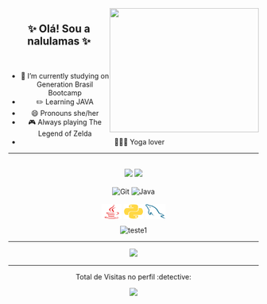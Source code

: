 <img align='right' src="https://64.media.tumblr.com/d1e9773ab7e1b25eeb717dc60e357563/09d052ce30d3a3a2-ae/s400x600/d68e5c7d0566e348e2c87f084363172cf0876014.gifv" width="300" height="250">

<h2 align="center">✨ Olá! Sou a nalulamas ✨</h2>

<div align="center"><br>
  


- 🌱 I’m currently studying on Generation Brasil Bootcamp
- ✏️ Learning JAVA
- 😄 Pronouns she/her
- 🎮 Always playing The Legend of Zelda
- 🧘🏻‍♀️ Yoga lover

  
---

<div align="center"><br>
  
  <a href="https://github.com/nalulamas"> 
  <img height="150em" src="https://github-readme-stats.vercel.app/api?username=nalulamas&show_icons=true&theme=cobalt&include_all_commits=true&count_private=false"/></a>  
  <img height="150em" src="https://github-readme-stats.vercel.app/api/top-langs/?username=nalulamas&layout=compact&langs_count=7&theme=cobalt"/>
  
</div>

<div align="center"><br>
  
<img src="https://cdn.jsdelivr.net/gh/devicons/devicon/icons/git/git-original.svg" alt="Git" height="46" width="65" align="center">  
<img src="https://cdn.jsdelivr.net/gh/devicons/devicon/icons/java/java-original.svg" alt="Java" height="46" width="65" align="center">
  

                                                                                                                                                   
                                                                                                                                                    
<div style="display: inline_block"><br>
  <img align="center" alt="Rafa-Js" height="30" width="40" src="https://raw.githubusercontent.com/devicons/devicon/master/icons/java/java-plain.svg">
  <img align="center" alt="Rafa-Ts" height="30" width="40" src="https://raw.githubusercontent.com/devicons/devicon/master/icons/python/python-plain.svg">
  <img align="center" alt="Rafa-Ts" height="30" width="40" src="https://raw.githubusercontent.com/devicons/devicon/master/icons/mysql/mysql-plain.svg">
                                                                                                                                                  
</div>                                                                                                                                                      
                                                                                                                                                 
   </spam> 
 
  ![teste1](https://user-images.githubusercontent.com/67602155/155546410-c74d8414-6441-4a6f-af00-277a019b5e88.png)
  
 ---
  
  <div>   
  
  <a href="https://www.linkedin.com/in/analuizalamas/" target="_blank"><img src="https://img.shields.io/badge/-LinkedIn-%230077B5?style=for-the-badge&logo=linkedin&logoColor=white" target="_blank"></a>  
  
</div>
  
 ---
  
   </div>
  
  <p align="center"> Total de Visitas no perfil :detective: <br>
<p align="center"> 
   <img alingn="center" src="https://profile-counter.glitch.me/nalulamas/count.svg" />
</p>
